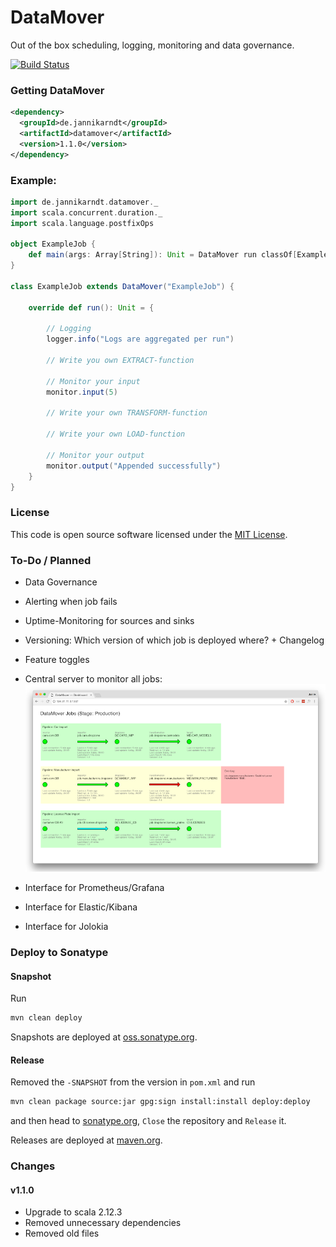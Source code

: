 # DataMover

Out of the box scheduling, logging, monitoring and data governance.

[![Build Status](https://travis-ci.org/JannikArndt/DataMover.svg?branch=master)](https://travis-ci.org/JannikArndt/DataMover)

### Getting DataMover

```xml
<dependency>
  <groupId>de.jannikarndt</groupId>
  <artifactId>datamover</artifactId>
  <version>1.1.0</version>
</dependency>
```

### Example:

```scala
import de.jannikarndt.datamover._
import scala.concurrent.duration._
import scala.language.postfixOps

object ExampleJob {
    def main(args: Array[String]): Unit = DataMover run classOf[ExampleJob] every (10 seconds)
}

class ExampleJob extends DataMover("ExampleJob") {

    override def run(): Unit = {
    
        // Logging
        logger.info("Logs are aggregated per run")

        // Write you own EXTRACT-function

        // Monitor your input
        monitor.input(5)
        
        // Write your own TRANSFORM-function

        // Write your own LOAD-function
        
        // Monitor your output
        monitor.output("Appended successfully")
    }
}
```

### License

This code is open source software licensed under the [MIT License](LICENSE).

### To-Do / Planned

- Data Governance
- Alerting when job fails
- Uptime-Monitoring for sources and sinks

- Versioning: Which version of which job is deployed where? + Changelog
- Feature toggles

- Central server to monitor all jobs:
![Monitoring Idea](Resources/monitoring_idea.png)

- Interface for Prometheus/Grafana
- Interface for Elastic/Kibana
- Interface for Jolokia

### Deploy to Sonatype

#### Snapshot
Run 

```bash
mvn clean deploy
```

Snapshots are deployed at [oss.sonatype.org](https://oss.sonatype.org/content/repositories/snapshots/de/jannikarndt/datamover/).

#### Release

Removed the `-SNAPSHOT` from the version in `pom.xml` and run

```bash
mvn clean package source:jar gpg:sign install:install deploy:deploy
```

and then head to [sonatype.org](https://oss.sonatype.org/#stagingRepositories), `Close` the repository and `Release` it.

Releases are deployed at [maven.org](https://repo1.maven.org/maven2/de/jannikarndt/datamover/).

### Changes

#### v1.1.0
- Upgrade to scala 2.12.3
- Removed unnecessary dependencies
- Removed old files